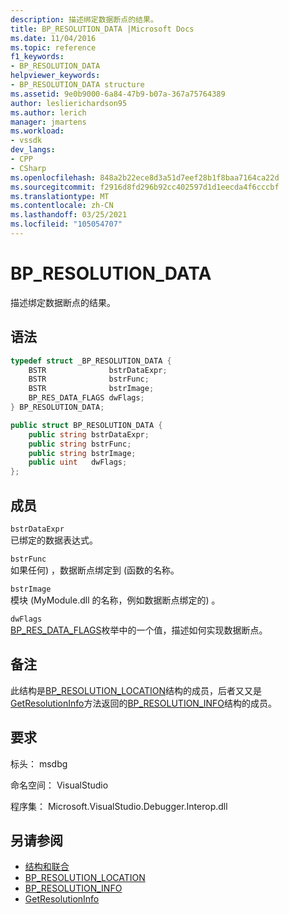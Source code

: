 ```yaml
---
description: 描述绑定数据断点的结果。
title: BP_RESOLUTION_DATA |Microsoft Docs
ms.date: 11/04/2016
ms.topic: reference
f1_keywords:
- BP_RESOLUTION_DATA
helpviewer_keywords:
- BP_RESOLUTION_DATA structure
ms.assetid: 9e0b9000-6a84-47b9-b07a-367a75764389
author: leslierichardson95
ms.author: lerich
manager: jmartens
ms.workload:
- vssdk
dev_langs:
- CPP
- CSharp
ms.openlocfilehash: 848a2b22ece8d3a51d7eef28b1f8baa7164ca22d
ms.sourcegitcommit: f2916d8fd296b92cc402597d1d1eecda4f6cccbf
ms.translationtype: MT
ms.contentlocale: zh-CN
ms.lasthandoff: 03/25/2021
ms.locfileid: "105054707"
---
```

# <a name="bp_resolution_data"></a>BP_RESOLUTION_DATA
描述绑定数据断点的结果。

## <a name="syntax"></a>语法

```cpp
typedef struct _BP_RESOLUTION_DATA {
    BSTR              bstrDataExpr;
    BSTR              bstrFunc;
    BSTR              bstrImage;
    BP_RES_DATA_FLAGS dwFlags;
} BP_RESOLUTION_DATA;
```

```csharp
public struct BP_RESOLUTION_DATA {
    public string bstrDataExpr;
    public string bstrFunc;
    public string bstrImage;
    public uint   dwFlags;
};
```

## <a name="members"></a>成员
`bstrDataExpr`\
已绑定的数据表达式。

`bstrFunc`\
如果任何) ，数据断点绑定到 (函数的名称。

`bstrImage`\
模块 (MyModule.dll 的名称，例如数据断点绑定的) 。

`dwFlags`\
[BP_RES_DATA_FLAGS](../../../extensibility/debugger/reference/bp-res-data-flags.md)枚举中的一个值，描述如何实现数据断点。

## <a name="remarks"></a>备注
此结构是[BP_RESOLUTION_LOCATION](../../../extensibility/debugger/reference/bp-resolution-location.md)结构的成员，后者又又是[GetResolutionInfo](../../../extensibility/debugger/reference/idebugbreakpointresolution2-getresolutioninfo.md)方法返回的[BP_RESOLUTION_INFO](../../../extensibility/debugger/reference/bp-resolution-info.md)结构的成员。

## <a name="requirements"></a>要求
标头： msdbg

命名空间： VisualStudio

程序集： Microsoft.VisualStudio.Debugger.Interop.dll

## <a name="see-also"></a>另请参阅
- [结构和联合](../../../extensibility/debugger/reference/structures-and-unions.md)
- [BP_RESOLUTION_LOCATION](../../../extensibility/debugger/reference/bp-resolution-location.md)
- [BP_RESOLUTION_INFO](../../../extensibility/debugger/reference/bp-resolution-info.md)
- [GetResolutionInfo](../../../extensibility/debugger/reference/idebugbreakpointresolution2-getresolutioninfo.md)
